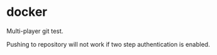# docker
Multi-player git test.

Pushing to repository will not work if two step authentication is enabled.
